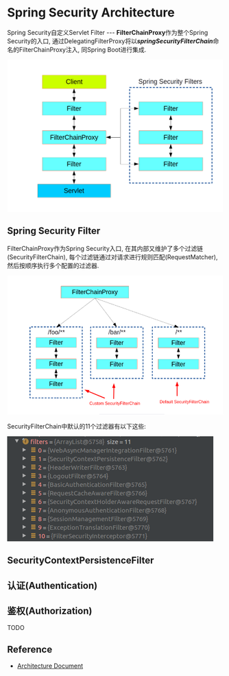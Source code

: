 # Spring Security Architecture

Spring Security自定义Servlet Filter --- **FilterChainProxy**作为整个Spring Security的入口, 
通过DelegatingFilterProxy将以***springSecurityFilterChain***命名的FilterChainProxy注入, 
同Spring Boot进行集成.

![](./security-filters.png)

## Spring Security Filter

FilterChainProxy作为Spring Security入口, 
在其内部又维护了多个过滤链(SecurityFilterChain),
每个过滤链通过对请求进行规则匹配(RequestMatcher), 
然后按顺序执行多个配置的过滤器.

![](./security-filters-dispatch.png)

SecurityFilterChain中默认的11个过滤器有以下这些:

![](./chain-default-filters.png)

## SecurityContextPersistenceFilter

## 认证(Authentication)



## 鉴权(Authorization)

TODO

## Reference

- [Architecture Document](https://spring.io/guides/topicals/spring-security-architecture/)